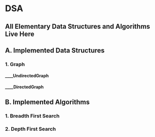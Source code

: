 # DSA
## **All Elementary Data Structures and Algorithms Live Here**

## A. Implemented Data Structures
### 1. Graph
#### ____UndirectedGraph
#### ____DirectedGraph


## B. Implemented Algorithms
### 1. Breadth First Search 
### 2. Depth First Search
